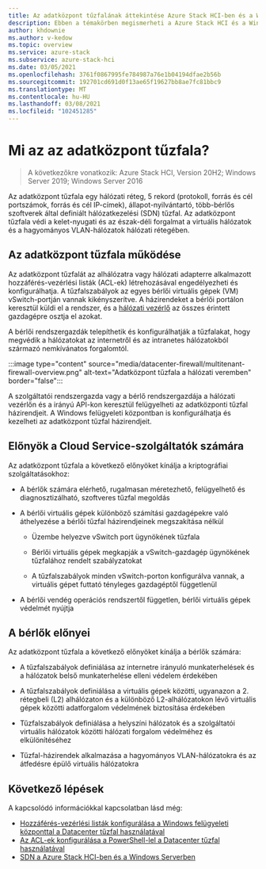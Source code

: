 ```yaml
---
title: Az adatközpont tűzfalának áttekintése Azure Stack HCI-ben és a Windows Serverben
description: Ebben a témakörben megismerheti a Azure Stack HCI és a Windows Server Datacenter-tűzfalát.
author: khdownie
ms.author: v-kedow
ms.topic: overview
ms.service: azure-stack
ms.subservice: azure-stack-hci
ms.date: 03/05/2021
ms.openlocfilehash: 3761f0867995fe784987a76e1b04194dfae2b56b
ms.sourcegitcommit: 192701cd691d0f13ae65f19627bb8ae7fc81bbc9
ms.translationtype: MT
ms.contentlocale: hu-HU
ms.lasthandoff: 03/08/2021
ms.locfileid: "102451285"
---
```

# <a name="what-is-datacenter-firewall"></a>Mi az az adatközpont tűzfala?

> A következőkre vonatkozik: Azure Stack HCI, Version 20H2; Windows Server 2019; Windows Server 2016

Az adatközpont tűzfala egy hálózati réteg, 5 rekord (protokoll, forrás és cél portszámok, forrás és cél IP-címek), állapot-nyilvántartó, több-bérlős szoftverek által definiált hálózatkezelési (SDN) tűzfal. Az adatközpont tűzfala védi a kelet-nyugati és az észak-déli forgalmat a virtuális hálózatok és a hagyományos VLAN-hálózatok hálózati rétegében.

## <a name="how-datacenter-firewall-works"></a>Az adatközpont tűzfala működése

Az adatközpont tűzfalát az alhálózatra vagy hálózati adapterre alkalmazott hozzáférés-vezérlési listák (ACL-ek) létrehozásával engedélyezheti és konfigurálhatja. A tűzfalszabályok az egyes bérlői virtuális gépek (VM) vSwitch-portján vannak kikényszerítve. A házirendeket a bérlői portálon keresztül küldi el a rendszer, és a [hálózati vezérlő](network-controller-overview.md) az összes érintett gazdagépre osztja el azokat.

A bérlői rendszergazdák telepíthetik és konfigurálhatják a tűzfalakat, hogy megvédik a hálózatokat az internetről és az intranetes hálózatokból származó nemkívánatos forgalomtól.

:::image type="content" source="media/datacenter-firewall/multitenant-firewall-overview.png" alt-text="Adatközpont tűzfala a hálózati veremben" border="false":::

A szolgáltatói rendszergazda vagy a bérlő rendszergazdája a hálózati vezérlőn és a irányú API-kon keresztül felügyelheti az adatközponti tűzfal házirendjeit. A Windows felügyeleti központban is konfigurálhatja és kezelheti az adatközpont tűzfal házirendjeit.

## <a name="advantages-for-cloud-service-providers"></a>Előnyök a Cloud Service-szolgáltatók számára

Az adatközpont tűzfala a következő előnyöket kínálja a kriptográfiai szolgáltatásokhoz:

- A bérlők számára elérhető, rugalmasan méretezhető, felügyelhető és diagnosztizálható, szoftveres tűzfal megoldás

- A bérlői virtuális gépek különböző számítási gazdagépekre való áthelyezése a bérlői tűzfal házirendjeinek megszakítása nélkül

    - Üzembe helyezve vSwitch port ügynökének tűzfala

    - Bérlői virtuális gépek megkapják a vSwitch-gazdagép ügynökének tűzfalához rendelt szabályzatokat

    - A tűzfalszabályok minden vSwitch-porton konfigurálva vannak, a virtuális gépet futtató tényleges gazdagéptől függetlenül

- A bérlői vendég operációs rendszertől független, bérlői virtuális gépek védelmét nyújtja

## <a name="advantages-for-tenants"></a>A bérlők előnyei

Az adatközpont tűzfala a következő előnyöket kínálja a bérlők számára:

- A tűzfalszabályok definiálása az internetre irányuló munkaterhelések és a hálózatok belső munkaterhelése elleni védelem érdekében

- A tűzfalszabályok definiálása a virtuális gépek közötti, ugyanazon a 2. rétegbeli (L2) alhálózaton és a különböző L2-alhálózatokon lévő virtuális gépek közötti adatforgalom védelmének biztosítása érdekében

- Tűzfalszabályok definiálása a helyszíni hálózatok és a szolgáltatói virtuális hálózatok közötti hálózati forgalom védelméhez és elkülönítéséhez

- Tűzfal-házirendek alkalmazása a hagyományos VLAN-hálózatokra és az átfedésre épülő virtuális hálózatokra

## <a name="next-steps"></a>Következő lépések

A kapcsolódó információkkal kapcsolatban lásd még:

- [Hozzáférés-vezérlési listák konfigurálása a Windows felügyeleti központtal a Datacenter tűzfal használatával](../manage/use-datacenter-firewall-windows-admin-center.md)
- [Az ACL-ek konfigurálása a PowerShell-lel a Datacenter tűzfal használatával](../manage/use-datacenter-firewall-powershell.md)
- [SDN a Azure Stack HCI-ben és a Windows Serverben](software-defined-networking.md)